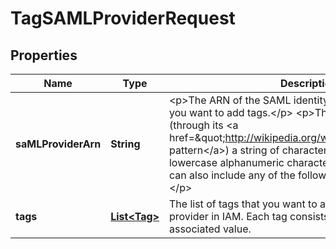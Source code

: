

# TagSAMLProviderRequest


## Properties

| Name | Type | Description | Notes |
|------------ | ------------- | ------------- | -------------|
|**saMLProviderArn** | **String** | &lt;p&gt;The ARN of the SAML identity provider in IAM to which you want to add tags.&lt;/p&gt; &lt;p&gt;This parameter allows (through its &lt;a href&#x3D;\&quot;http://wikipedia.org/wiki/regex\&quot;&gt;regex pattern&lt;/a&gt;) a string of characters consisting of upper and lowercase alphanumeric characters with no spaces. You can also include any of the following characters: _+&#x3D;,.@-&lt;/p&gt; |  |
|**tags** | [**List&lt;Tag&gt;**](Tag.md) | The list of tags that you want to attach to the SAML identity provider in IAM. Each tag consists of a key name and an associated value. |  |



